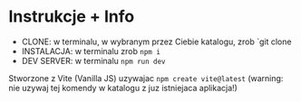 # Instrukcje + Info

- CLONE: w terminalu, w wybranym przez Ciebie katalogu, zrob `git clone 
- INSTALACJA: w terminalu zrob `npm i`
- DEV SERVER: w terminalu `npm run dev`

Stworzone z Vite (Vanilla JS) uzywajac `npm create vite@latest` (warning: nie uzywaj tej komendy w katalogu z juz istniejaca aplikacja!)